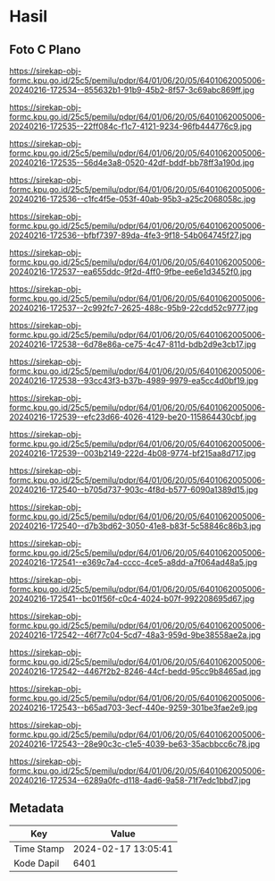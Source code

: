 # Hasil

## Foto C Plano

https://sirekap-obj-formc.kpu.go.id/25c5/pemilu/pdpr/64/01/06/20/05/6401062005006-20240216-172534--855632b1-91b9-45b2-8f57-3c69abc869ff.jpg

https://sirekap-obj-formc.kpu.go.id/25c5/pemilu/pdpr/64/01/06/20/05/6401062005006-20240216-172535--22ff084c-f1c7-4121-9234-96fb444776c9.jpg

https://sirekap-obj-formc.kpu.go.id/25c5/pemilu/pdpr/64/01/06/20/05/6401062005006-20240216-172535--56d4e3a8-0520-42df-bddf-bb78ff3a190d.jpg

https://sirekap-obj-formc.kpu.go.id/25c5/pemilu/pdpr/64/01/06/20/05/6401062005006-20240216-172536--c1fc4f5e-053f-40ab-95b3-a25c2068058c.jpg

https://sirekap-obj-formc.kpu.go.id/25c5/pemilu/pdpr/64/01/06/20/05/6401062005006-20240216-172536--bfbf7397-89da-4fe3-9f18-54b064745f27.jpg

https://sirekap-obj-formc.kpu.go.id/25c5/pemilu/pdpr/64/01/06/20/05/6401062005006-20240216-172537--ea655ddc-9f2d-4ff0-9fbe-ee6e1d3452f0.jpg

https://sirekap-obj-formc.kpu.go.id/25c5/pemilu/pdpr/64/01/06/20/05/6401062005006-20240216-172537--2c992fc7-2625-488c-95b9-22cdd52c9777.jpg

https://sirekap-obj-formc.kpu.go.id/25c5/pemilu/pdpr/64/01/06/20/05/6401062005006-20240216-172538--6d78e86a-ce75-4c47-811d-bdb2d9e3cb17.jpg

https://sirekap-obj-formc.kpu.go.id/25c5/pemilu/pdpr/64/01/06/20/05/6401062005006-20240216-172538--93cc43f3-b37b-4989-9979-ea5cc4d0bf19.jpg

https://sirekap-obj-formc.kpu.go.id/25c5/pemilu/pdpr/64/01/06/20/05/6401062005006-20240216-172539--efc23d66-4026-4129-be20-115864430cbf.jpg

https://sirekap-obj-formc.kpu.go.id/25c5/pemilu/pdpr/64/01/06/20/05/6401062005006-20240216-172539--003b2149-222d-4b08-9774-bf215aa8d717.jpg

https://sirekap-obj-formc.kpu.go.id/25c5/pemilu/pdpr/64/01/06/20/05/6401062005006-20240216-172540--b705d737-903c-4f8d-b577-6090a1389d15.jpg

https://sirekap-obj-formc.kpu.go.id/25c5/pemilu/pdpr/64/01/06/20/05/6401062005006-20240216-172540--d7b3bd62-3050-41e8-b83f-5c58846c86b3.jpg

https://sirekap-obj-formc.kpu.go.id/25c5/pemilu/pdpr/64/01/06/20/05/6401062005006-20240216-172541--e369c7a4-cccc-4ce5-a8dd-a7f064ad48a5.jpg

https://sirekap-obj-formc.kpu.go.id/25c5/pemilu/pdpr/64/01/06/20/05/6401062005006-20240216-172541--bc01f56f-c0c4-4024-b07f-992208695d67.jpg

https://sirekap-obj-formc.kpu.go.id/25c5/pemilu/pdpr/64/01/06/20/05/6401062005006-20240216-172542--46f77c04-5cd7-48a3-959d-9be38558ae2a.jpg

https://sirekap-obj-formc.kpu.go.id/25c5/pemilu/pdpr/64/01/06/20/05/6401062005006-20240216-172542--4467f2b2-8246-44cf-bedd-95cc9b8465ad.jpg

https://sirekap-obj-formc.kpu.go.id/25c5/pemilu/pdpr/64/01/06/20/05/6401062005006-20240216-172543--b65ad703-3ecf-440e-9259-301be3fae2e9.jpg

https://sirekap-obj-formc.kpu.go.id/25c5/pemilu/pdpr/64/01/06/20/05/6401062005006-20240216-172543--28e90c3c-c1e5-4039-be63-35acbbcc6c78.jpg

https://sirekap-obj-formc.kpu.go.id/25c5/pemilu/pdpr/64/01/06/20/05/6401062005006-20240216-172534--6289a0fc-d118-4ad6-9a58-71f7edc1bbd7.jpg


## Metadata

| Key        | Value               |
| ---------- | ------------------- |
| Time Stamp | 2024-02-17 13:05:41 |
| Kode Dapil | 6401                |



